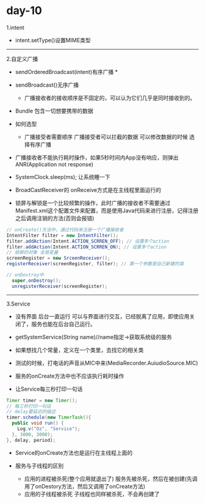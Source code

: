 # day-10

1.intent

* intent.setType()设置MIME类型

---

2.自定义广播

* sendOrderedBroadcast(intent)有序广播
  *  

* sendBroadcast()无序广播
  * 广播接收者的接收顺序是不固定的，可以认为它们几乎是同时接收到的。

* Bundle 包含一切想要携带的数据

* 如何选型
  * 广播接受者需要顺序 广播接受者可以拦截的数据 可以修改数据的时候 选择有序广播

* 广播接收者不能执行耗时操作，如果5秒时间内App没有响应，则弹出ANR(Application not response)

* SystemClock.sleep(ms); 让系统睡一下

* BroadCastReceiver的 onReceive方式是在主线程里面运行的

* 锁屏与解锁是一个比较频繁的操作，此时广播的接收者不需要通过Manifest.xml这个配置文件来配置，而是使用Java代码来进行注册，记得注册之后调用注销的方法(否则会报错)

```java
// onCreate()方法中，通过代码来注册一个广播接收者
IntentFilter filter = new IntentFilter();
filter.addAction(Intent.ACTION_SCRREN_OFF); // 设置多个action
filter.addAction(Intent.ACTION_SCRREN_ON); // 设置多个action
// 锁屏的对象 全局变量
screenRegister = new SrceenReceiver();
registerReceiver(screenRegister, filter); // 第一个参数是自己新建的类

// onDestroy中
  super.onDestroy();
  unregisterReceiver(screenRegister);
```

---

3.Service

* 没有界面 后台一直运行 可以与界面进行交互，已经脱离了应用，即使应用关闭了，服务也能在后台自己运行。

* getSystemService(String name)//name指定->获取系统级的服务

* 如果想找几个常量，定义在一个类里，去找它的相关类

* 测试的时候，打电话的声音从MIC中来(MediaRecorder.AuiudioSource.MIC)

* 服务的onCreate方法中也不应该执行耗时操作

* 让Service每三秒打印一句话

```java
Timer timer = new Timer();
// 每三秒打印一句话
// delay要延迟的描述
timer.schedule(new TimerTask(){
  public void run() {
    Log.v("Oz", "Service");
  }, 3000, 3000);
}, delay, period);
```

* Service的onCreate方法也是运行在主线程上面的

* 服务与子线程的区别
  * 应用的进程被杀死(整个应用就退出了) 服务先被杀死，然后在被创建(先调用了onDestory方法，然后又调用了onCreate方法)
  * 应用的子线程被杀死 子线程也同样被杀死，不会再创建了


  

